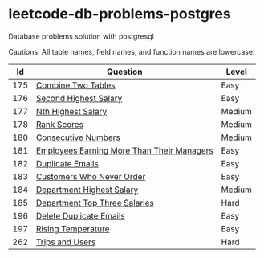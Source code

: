 # leetcode-db-problems-postgres
Database problems solution with postgresql

Cautions: All table names, field names, and function names are lowercase.

|Id|Question|Level|
|--|--|--|
|175|[Combine Two Tables](175.combine-two-tables)|Easy|
|176|[Second Highest Salary](176.second-highest-salary)|Easy|
|177|[Nth Highest Salary](177.nth-highest-salary)|Medium|
|178|[Rank Scores](178.rank-scores)|Medium|
|180|[Consecutive Numbers](180.consecutive-numbers)|Medium|
|181|[Employees Earning More Than Their Managers](181.employees-earning-more-than-their-managers)|Easy|
|182|[Duplicate Emails](182.duplicate-emails)|Easy|
|183|[Customers Who Never Order](183.customers-who-never-order)|Easy|
|184|[Department Highest Salary](184.department-highest-salary)|Medium|
|185|[Department Top Three Salaries](185.department-top-three-salaries)|Hard|
|196|[Delete Duplicate Emails](196.delete-duplicate-emails)|Easy|
|197|[Rising Temperature](197.rising-temperature)|Easy|
|262|[Trips and Users](262.trips-and-users)|Hard|